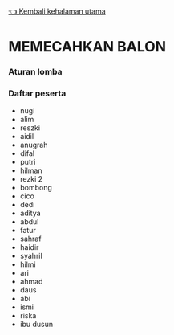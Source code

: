 [👈 Kembali kehalaman utama](/readme.md)

# MEMECAHKAN BALON

### Aturan lomba

### Daftar peserta
- nugi
- alim
- reszki
- aidil
- anugrah
- difal
- putri
- hilman
- rezki 2
- bombong
- cico
- dedi
- aditya
- abdul
- fatur
- sahraf
- haidir
- syahril
- hilmi
- ari
- ahmad
- daus
- abi
- ismi
- riska
- ibu dusun
